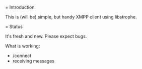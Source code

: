 = Introduction

This is (will be) simple, but handy XMPP client using libstrophe.

= Status

It's fresh and new. Please expect bugs.

What is working:

* /connect <jid> <pass>
* receiving messages
